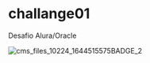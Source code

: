 # challange01
Desafio Alura/Oracle

![cms_files_10224_1644515575BADGE_2](https://user-images.githubusercontent.com/59901704/165385666-f877bc66-4ce1-4082-ad6a-24a58d9e57c6.png)

